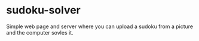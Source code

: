 # sudoku-solver

Simple web page and server where you can upload a sudoku from a picture and the computer sovles it.
